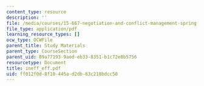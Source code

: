 ```yaml
---
content_type: resource
description: ''
file: /media/courses/15-667-negotiation-and-conflict-management-spring-2001/ff012f0d8f10445ad2db63c218bdcc50_ineff_eff.pdf
file_type: application/pdf
learning_resource_types: []
ocw_type: OCWFile
parent_title: Study Materials
parent_type: CourseSection
parent_uid: 89a77193-9aed-eb33-8351-b1c72e8b5756
resourcetype: Document
title: ineff_eff.pdf
uid: ff012f0d-8f10-445a-d2db-63c218bdcc50
---
```

